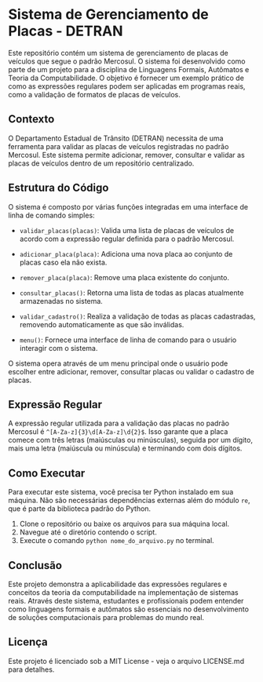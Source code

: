# Sistema de Gerenciamento de Placas - DETRAN

Este repositório contém um sistema de gerenciamento de placas de veículos que segue o padrão Mercosul. O sistema foi desenvolvido como parte de um projeto para a disciplina de Linguagens Formais, Autômatos e Teoria da Computabilidade. O objetivo é fornecer um exemplo prático de como as expressões regulares podem ser aplicadas em programas reais, como a validação de formatos de placas de veículos.

## Contexto

O Departamento Estadual de Trânsito (DETRAN) necessita de uma ferramenta para validar as placas de veículos registradas no padrão Mercosul. Este sistema permite adicionar, remover, consultar e validar as placas de veículos dentro de um repositório centralizado.

## Estrutura do Código

O sistema é composto por várias funções integradas em uma interface de linha de comando simples:

- `validar_placas(placas)`: Valida uma lista de placas de veículos de acordo com a expressão regular definida para o padrão Mercosul.

- `adicionar_placa(placa)`: Adiciona uma nova placa ao conjunto de placas caso ela não exista.

- `remover_placa(placa)`: Remove uma placa existente do conjunto.

- `consultar_placas()`: Retorna uma lista de todas as placas atualmente armazenadas no sistema.

- `validar_cadastro()`: Realiza a validação de todas as placas cadastradas, removendo automaticamente as que são inválidas.

- `menu()`: Fornece uma interface de linha de comando para o usuário interagir com o sistema.

O sistema opera através de um menu principal onde o usuário pode escolher entre adicionar, remover, consultar placas ou validar o cadastro de placas.

## Expressão Regular

A expressão regular utilizada para a validação das placas no padrão Mercosul é `^[A-Za-z]{3}\d[A-Za-z]\d{2}$`. Isso garante que a placa comece com três letras (maiúsculas ou minúsculas), seguida por um dígito, mais uma letra (maiúscula ou minúscula) e terminando com dois dígitos. 

## Como Executar

Para executar este sistema, você precisa ter Python instalado em sua máquina. Não são necessárias dependências externas além do módulo `re`, que é parte da biblioteca padrão do Python.

1. Clone o repositório ou baixe os arquivos para sua máquina local.
2. Navegue até o diretório contendo o script.
3. Execute o comando `python nome_do_arquivo.py` no terminal.

## Conclusão

Este projeto demonstra a aplicabilidade das expressões regulares e conceitos da teoria da computabilidade na implementação de sistemas reais. Através deste sistema, estudantes e profissionais podem entender como linguagens formais e autômatos são essenciais no desenvolvimento de soluções computacionais para problemas do mundo real.

## Licença

Este projeto é licenciado sob a MIT License - veja o arquivo LICENSE.md para detalhes.

